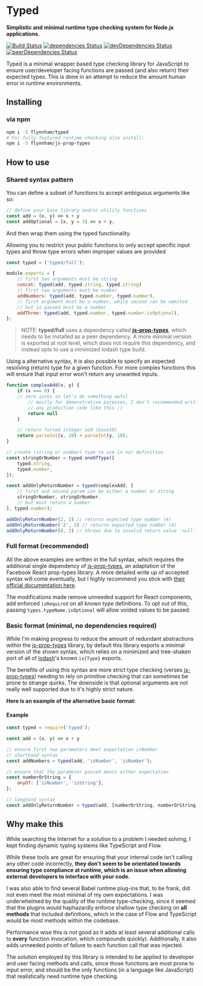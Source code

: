 # Typed

**Simplistic and minimal runtime type checking system for Node.js applications.**

[![Build Status](https://travis-ci.org/flynnham/typed.svg?branch=master)](https://travis-ci.org/flynnham/typed)
[![dependencies Status](https://david-dm.org/flynnham/typed/status.svg)](https://david-dm.org/flynnham/typed)
[![devDependencies Status](https://david-dm.org/flynnham/typed/dev-status.svg)](https://david-dm.org/flynnham/typed?type=dev)
[![peerDependencies Status](https://david-dm.org/flynnham/typed/peer-status.svg)](https://david-dm.org/flynnham/typed?type=peer)

Typed is a minimal wrapper based type checking library for JavaScript to ensure user/developer facing functions are passed (and also return) their expected types. This is done in an attempt to reduce the amount human error in runtime environments.

## Installing

### via npm
```bash
npm i -S flynnham/typed
# For fully featured runtime checking also install:
npm i -S flynnham/js-prop-types
```

## How to use

### Shared syntax pattern

You can define a subset of functions to accept ambiguous
arguments like so:

```js
// define your base library and/or utility functions
const add = (x, y) => x + y
const addOptional = (x, y = 3) => x + y;
```

And then wrap them using the typed functionality.

Allowing you to restrict your public functions to only accept
specific input types and throw type errors when improper values
are provided

```js
const typed = ('typed/full');

module.exports = {
    // first two arguments must be string
    concat: typed(add, typed.string, typed.string)
    // first two arguments must be number
    addNumbers: typed(add, typed.number, typed.number),
    // first argument must be a number, while second can be ommited
    // but is passed must be a number
    addThree: typed(add, typed.number, typed.number.isOptional),
};
```

> NOTE: **typed/full** uses a dependency called
**[js-prop-types](https://github.com/flynnham/js-prop-types)**, which
needs to be installed as a peer dependency. A more minimal
version is exported at root level, which does not require this
dependency, and instead opts to use a minimized lodash type build.

Using a alternative syntax, it is also possible to specify an expected
resolving (return) type for a given function. For more complex functions
this will ensure that input error won't return any unwanted inputs.

```js
function complexAdd(x, y) {
    if (x === 0) {
    // zero sucks so let's do something awful
        // mostly for demonstrative purposes, I don't recommended writing
        // any production code like this ;)
        return null
    }

    // return forced integer add (base10)
    return parseInt(x, 10) + parseInt(y, 10);
}

// create (string or number) type to use in our definition
const stringOrNumber = typed.oneOfType([
    typed.string,
    typed.number,
]);

const addOnlyReturnNumber = typed(complexAdd, [
    // first and second param can be either a number or string
    stringOrNumber, stringOrNumber,
    // but must return a number
], typed.number);

addOnlyReturnNumber(2, 2) // returns expected type number (4)
addOnlyReturnNumber('2', 2) // returns expected type number (4)
addOnlyReturnNumber(0, 2) // throws due to invalid return value 'null'

```
### Full format (recommended)

All the above examples are written in the full syntax, which requires the
additional single dependency of
[js-prop-types](https://github.com/flynnham/js-prop-types), an adaptation of the Facebook
React prop-types library. A more detailed write up of accepted syntax will
come eventually, but I highly recommend you stick with [their official
documentation here](https://github.com/facebook/prop-types/blob/master/README.md).

The modifications made remove unneeded support for React components,
add enforced `isRequired` on all known type definitions. To opt out of this,
passing `types.typeName.isOptional` will allow voided values to be passed.


### Basic format (minimal, no dependencies required)

While I'm making progress to reduce the amount of redundant abstractions within
the [js-prop-types](https://github.com/flynnham/js-prop-types) library, by default
this library exports a minimal version of the shown syntax, which relies on a
minimized and tree-shaken port of all of [lodash](https://lodash.com/)'s known
`is{Type}` exports.

The benefits of using this syntax are more strict type checking (verses
[js-prop-types](https://github.com/flynnham/js-prop-types))
needing to rely on primitive checking that can sometimes be prone to strange quirks.
The downside is that optional arguments are not really well supported due to it's
highly strict nature.

**Here is an example of the alternative basic format:**

#### Example

```js
const typed = require('typed');

const add = (x, y) => x + y

// ensure first two paramaters meet expectation isNumber
// shorthand syntax
const addNumbers = typed(add, 'isNumber', 'isNumber');

// ensure that the parameter passed meets either expectation
const numberOrString = {
    anyOf: ['isNumber', 'isString'],
};

// longhand syntax
const addOnlyReturnNumber = typed(add, [numberOrString, numberOrString], 'isNumber');
```
## Why make this

While searching the Internet for a solution to a problem I needed solving, I kept
finding dynamic typing systems like TypeScript and Flow.

While these tools are great for ensuring that your internal code isn't calling any
other code incorrectly, **they don't seem to be orientated towards ensuring type
compliance at runtime, which is an issue when allowing external developers to
interface with your code.**

I was also able to find several Babel runtime plug-ins that, to be frank,
did not even meet the most minimal of my own expectations. I was underwhelmed
by the quality of the runtime type-checking, since it seemed that the plugins
would haphazardly enforce shallow type checking on **all methods** that included
definitions, which in the case of Flow and TypeScript would be most methods within
the codebase.

Performance wise this is not good as it adds at least several additional calls to
**every** function invocation, which compounds quickly). Additionally, it also adds
unneeded points of failure to each function call that was injected.

The solution employed by this library is intended to be applied to developer
and user facing methods and calls, since those functions are most prone to input
error, and should be the only functions (in a language like JavaScript) that
realistically need runtime type checking.
